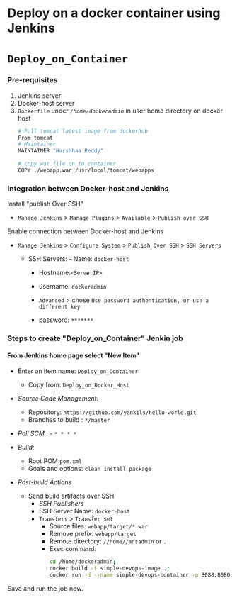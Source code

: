 # Deploy on a docker container using Jenkins 
# `Deploy_on_Container`

### Pre-requisites

1. Jenkins server 
1. Docker-host server 
1. `Dockerfile` under *`/home/dockeradmin`* in user home directory on docker host 
   ```sh 
   # Pull tomcat latest image from dockerhub 
   From tomcat
   # Maintainer
   MAINTAINER "Harshhaa Reddy" 

   # copy war file on to container 
   COPY ./webapp.war /usr/local/tomcat/webapps
### Integration between Docker-host and Jenkins

Install "publish Over SSH"
 - `Manage Jenkins` > `Manage Plugins` > `Available` > `Publish over SSH`

Enable connection between Docker-host and Jenkins

- `Manage Jenkins` > `Configure System` > `Publish Over SSH` > `SSH Servers` 

	- SSH Servers:
                - Name: `docker-host`
		- Hostname:`<ServerIP>`
		- username: `dockeradmin`
               
       -  `Advanced` > chose `Use password authentication, or use a different key`
		 - password: `*******`
 
### Steps to create "Deploy_on_Container" Jenkin job
#### From Jenkins home page select "New Item"
   - Enter an item name: `Deploy_on_Container`
     - Copy from: `Deploy_on_Docker_Host`
     
   - *Source Code Management:*
      - Repository: `https://github.com/yankils/hello-world.git`
      - Branches to build : `*/master`  
   - *Poll SCM* :      - `* * * *`

   - *Build:*
     - Root POM:`pom.xml`
     - Goals and options: `clean install package`

 - *Post-build Actions*
   - Send build artifacts over SSH
     - *SSH Publishers*
      - SSH Server Name: `docker-host`
       - `Transfers` >  `Transfer set`
            - Source files: `webapp/target/*.war`
	       - Remove prefix: `webapp/target`
	       - Remote directory: `//home//ansadmin` or `.`
	       - Exec command: 
                ```sh 
                cd /home/dockeradmin;
                docker build -t simple-devops-image .; 
                docker run -d --name simple-devops-container -p 8080:8080 simple-devops-image;
                ```

Save and run the job now.
